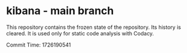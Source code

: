 # kibana - main branch

This repository contains the frozen state of the repository.
Its history is cleared. It is used only for static code
analysis with Codacy.

Commit Time: 1726190541